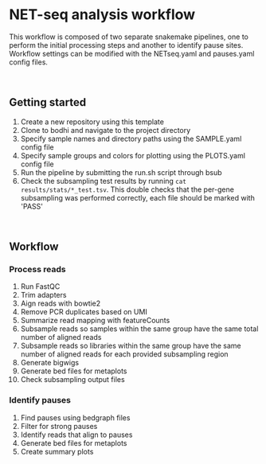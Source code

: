 # NET-seq analysis workflow

This workflow is composed of two separate snakemake pipelines, one
to perform the initial processing steps and another to identify pause
sites. Workflow settings can be modified with the NETseq.yaml and
pauses.yaml config files.

<br>

## Getting started

1. Create a new repository using this template
2. Clone to bodhi and navigate to the project directory
3. Specify sample names and directory paths using the SAMPLE.yaml config file
4. Specify sample groups and colors for plotting using the PLOTS.yaml
   config file
5. Run the pipeline by submitting the run.sh script through bsub
6. Check the subsampling test results by running `cat results/stats/*_test.tsv`. This double checks that the per-gene subsampling was performed correctly, each file should be marked with 'PASS' 

<br>

## Workflow

### Process reads

1. Run FastQC
1. Trim adapters
2. Aign reads with bowtie2
3. Remove PCR duplicates based on UMI
4. Summarize read mapping with featureCounts
4. Subsample reads so samples within the same group have the same total
   number of aligned reads
5. Subsample reads so libraries within the same group have the same number
   of aligned reads for each provided subsampling region
6. Generate bigwigs
6. Generate bed files for metaplots
7. Check subsampling output files

### Identify pauses

1. Find pauses using bedgraph files
2. Filter for strong pauses
3. Identify reads that align to pauses
4. Generate bed files for metaplots
5. Create summary plots


